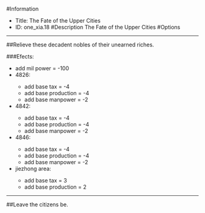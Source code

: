 #Information
 - Title: The Fate of the Upper Cities
 - ID: one_xia.18
#Description
The Fate of the Upper Cities
#Options

___
##Relieve these decadent nobles of their unearned riches.

###Efects:<ul><li>add mil power = -100</li><li>4826:</li><ul><li>add base tax = -4</li><li>add base production = -4</li><li>add base manpower = -2</li></ul><li>4842:</li><ul><li>add base tax = -4</li><li>add base production = -4</li><li>add base manpower = -2</li></ul><li>4846:</li><ul><li>add base tax = -4</li><li>add base production = -4</li><li>add base manpower = -2</li></ul><li>jiezhong area:</li><ul><li>add base tax = 3</li><li>add base production = 2</li></ul></ul>

___
##Leave the citizens be.

